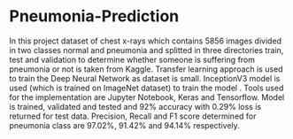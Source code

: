 # Pneumonia-Prediction
In this project dataset of chest x-rays which contains 5856 images divided in two classes normal and pneumonia and splitted in three directories train, test and validation to determine whether someone is suffering from pneumonia or not is taken from Kaggle. Transfer learning approach is used to train the Deep Neural Network as dataset is small. InceptionV3 model is used (which is trained on ImageNet dataset) to train the model . Tools used for the implementation are Jupyter Notebook, Keras and Tensorflow.
Model is trained, validated and tested and 92% accuracy with 0.29% loss is returned for test data. Precision, Recall and F1 score determined for pneumonia class are 97.02%, 91.42% and 94.14% respectively.
